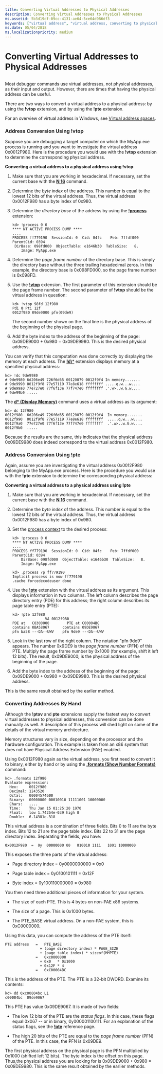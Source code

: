 ```yaml
---
title: Converting Virtual Addresses to Physical Addresses
description: Converting Virtual Addresses to Physical Addresses
ms.assetid: 5b3d19df-09cc-4131-ae64-5ce64d986df3
keywords: ["virtual address", "virtual address, converting to physical address", "physical address", "physical address, converting from virtual address", "addresses", "addresses, converting virtual to physical", "memory, virtual addresses", "memory, physical addresses"]
ms.date: 05/04/2018
ms.localizationpriority: medium
---
```


# Converting Virtual Addresses to Physical Addresses

## <span id="ddk_converting_virtual_addresses_to_physical_addresses_dbg"></span><span id="DDK_CONVERTING_VIRTUAL_ADDRESSES_TO_PHYSICAL_ADDRESSES_DBG"></span>


Most debugger commands use virtual addresses, not physical addresses, as their input and output. However, there are times that having the physical address can be useful.

There are two ways to convert a virtual address to a physical address: by using the **!vtop** extension, and by using the **!pte** extension.

For an overview of virtual address in Windows, see [Virtual address spaces](https://docs.microsoft.com/windows-hardware/drivers/gettingstarted/virtual-address-spaces). 


### <span id="address_conversion_using__vtop"></span><span id="ADDRESS_CONVERSION_USING__VTOP"></span>Address Conversion Using !vtop

Suppose you are debugging a target computer on which the MyApp.exe process is running and you want to investigate the virtual address 0x0012F980. Here is the procedure you would use with the **!vtop** extension to determine the corresponding physical address.

**Converting a virtual address to a physical address using !vtop**

1.  Make sure that you are working in hexadecimal. If necessary, set the current base with the [**N 16**](n--set-number-base-.md) command.

2.  Determine the *byte index* of the address. This number is equal to the lowest 12 bits of the virtual address. Thus, the virtual address 0x0012F980 has a byte index of 0x980.

3.  Determine the *directory base* of the address by using the [**!process**](-process.md) extension:

    ```dbgcmd
    kd> !process 0 0
    **** NT ACTIVE PROCESS DUMP ****
    ....
    PROCESS ff779190  SessionId: 0  Cid: 04fc    Peb: 7ffdf000  ParentCid: 0394
     DirBase: 098fd000  ObjectTable: e1646b30  TableSize:   8.
        Image: MyApp.exe
    ```

4.  Determine the *page frame number* of the directory base. This is simply the directory base without the three trailing hexadecimal zeros. In this example, the directory base is 0x098FD000, so the page frame number is 0x098FD.

5.  Use the [**!vtop**](-vtop.md) extension. The first parameter of this extension should be the page frame number. The second parameter of **!vtop** should be the virtual address in question:

    ```dbgcmd
    kd> !vtop 98fd 12f980
    Pdi 0 Pti 12f
    0012f980 09de9000 pfn(09de9)
    ```

    The second number shown on the final line is the physical address of the beginning of the physical page.

6.  Add the byte index to the address of the beginning of the page: 0x09DE9000 + 0x980 = 0x09DE9980. This is the desired physical address.

You can verify that this computation was done correctly by displaying the memory at each address. The [**!d\\***](-db---dc---dd---dp---dq---du---dw.md) extension displays memory at a specified physical address:

```dbgcmd
kd> !dc 9de9980
# 9de9980 6d206e49 726f6d65 00120079 0012f9f4 In memory.......
# 9de9990 0012f9f8 77e57119 77e8e618 ffffffff .....q.w...w....
# 9de99a0 77e727e0 77f6f13e 77f747e0 ffffffff .'.w>..w.G.w....
# 9de99b0 .....
```

The [**d\* (Display Memory)**](d--da--db--dc--dd--dd--df--dp--dq--du--dw--dw--dyb--dyd--display-memor.md) command uses a virtual address as its argument:

```dbgcmd
kd> dc 12f980
0012f980  6d206e49 726f6d65 00120079 0012f9f4  In memory.......
0012f990  0012f9f8 77e57119 77e8e618 ffffffff  .....q.w...w....
0012f9a0  77e727e0 77f6f13e 77f747e0 ffffffff  .'.w>..w.G.w....
0012f9b0  .....
```

Because the results are the same, this indicates that the physical address 0x09DE9980 does indeed correspond to the virtual address 0x0012F980.

### <span id="address_conversion_using__pte"></span><span id="ADDRESS_CONVERSION_USING__PTE"></span>Address Conversion Using !pte

Again, assume you are investigating the virtual address 0x0012F980 belonging to the MyApp.exe process. Here is the procedure you would use with the **!pte** extension to determine the corresponding physical address:

**Converting a virtual address to a physical address using !pte**

1.  Make sure that you are working in hexadecimal. If necessary, set the current base with the [**N 16**](n--set-number-base-.md) command.

2.  Determine the *byte index* of the address. This number is equal to the lowest 12 bits of the virtual address. Thus, the virtual address 0x0012F980 has a byte index of 0x980.

3.  Set the [process context](changing-contexts.md#process-context) to the desired process:

    ```dbgcmd
    kd> !process 0 0
    **** NT ACTIVE PROCESS DUMP ****
    ....
    PROCESS ff779190  SessionId: 0  Cid: 04fc    Peb: 7ffdf000  ParentCid: 0394
        DirBase: 098fd000  ObjectTable: e1646b30  TableSize:   8.
        Image: MyApp.exe

    kd> .process /p ff779190
    Implicit process is now ff779190
    .cache forcedecodeuser done
    ```

4.  Use the [**!pte**](-pte.md) extension with the virtual address as its argument. This displays information in two columns. The left column describes the page directory entry (PDE) for this address; the right column describes its page table entry (PTE):

    ```dbgcmd
    kd> !pte 12f980
                   VA 0012f980
    PDE at   C0300000        PTE at C00004BC
    contains 0BA58067      contains 09DE9067
    pfn ba58 ---DA--UWV    pfn 9de9 ---DA--UWV
    ```

5.  Look in the last row of the right column. The notation "pfn 9de9" appears. The number 0x9DE9 is the *page frame number* (PFN) of this PTE. Multiply the page frame number by 0x1000 (for example, shift it left 12 bits). The result, 0x09DE9000, is the physical address of the beginning of the page.

6.  Add the byte index to the address of the beginning of the page: 0x09DE9000 + 0x980 = 0x09DE9980. This is the desired physical address.

This is the same result obtained by the earlier method.

### <span id="converting_addresses_by_hand"></span><span id="CONVERTING_ADDRESSES_BY_HAND"></span>Converting Addresses By Hand

Although the **!ptov** and **pte** extensions supply the fastest way to convert virtual addresses to physical addresses, this conversion can be done manually as well. A description of this process will shed light on some of the details of the virtual memory architecture.

Memory structures vary in size, depending on the processor and the hardware configuration. This example is taken from an x86 system that does not have Physical Address Extension (PAE) enabled.

Using 0x0012F980 again as the virtual address, you first need to convert it to binary, either by hand or by using the [**.formats (Show Number Formats)**](-formats--show-number-formats-.md) command:

```dbgcmd
kd> .formats 12f980
Evaluate expression:
  Hex:     0012f980
  Decimal: 1243520
  Octal:   00004574600
  Binary:  00000000 00010010 11111001 10000000
  Chars:   ....
  Time:    Thu Jan 15 01:25:20 1970
  Float:   low 1.74254e-039 high 0
  Double:  6.14381e-318
```

This virtual address is a combination of three fields. Bits 0 to 11 are the byte index. Bits 12 to 21 are the page table index. Bits 22 to 31 are the page directory index. Separating the fields, you have:

```dbgcmd
0x0012F980  =  0y  00000000 00   010010 1111   1001 10000000
```

This exposes the three parts of the virtual address:

-   Page directory index = 0y0000000000 = 0x0

-   Page table index = 0y0100101111 = 0x12F

-   Byte index = 0y100110000000 = 0x980

You then need three additional pieces of information for your system.

-   The size of each PTE. This is 4 bytes on non-PAE x86 systems.

-   The size of a page. This is 0x1000 bytes.

-   The PTE\_BASE virtual address. On a non-PAE system, this is 0xC0000000.

Using this data, you can compute the address of the PTE itself:

```dbgcmd
PTE address   =   PTE_BASE  
                + (page directory index) * PAGE_SIZE
                + (page table index) * sizeof(MMPTE)
              =   0xc0000000
                + 0x0   * 0x1000
                + 0x12F * 4
              =   0xC00004BC
```

This is the address of the PTE. The PTE is a 32-bit DWORD. Examine its contents:

```dbgcmd
kd> dd 0xc00004bc L1
c00004bc  09de9067
```

This PTE has value 0x09DE9067. It is made of two fields:

-   The low 12 bits of the PTE are the *status flags*. In this case, these flags equal 0x067 -- or in binary, 0y000001100111. For an explanation of the status flags, see the [**!pte**](-pte.md) reference page.

-   The high 20 bits of the PTE are equal to the *page frame number* (PFN) of the PTE. In this case, the PFN is 0x09DE9.

The first physical address on the physical page is the PFN multiplied by 0x1000 (shifted left 12 bits). The byte index is the offset on this page. Thus,the physical address you are looking for is 0x09DE9000 + 0x980 = 0x09DE9980. This is the same result obtained by the earlier methods.

 

 





